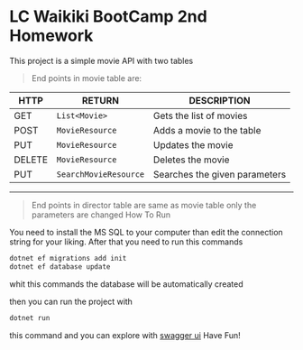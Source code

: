 # LC Waikiki BootCamp 2nd Homework

This project is a simple movie API with two tables

>End points in movie table are:

HTTP|RETURN|DESCRIPTION|
|---|---|---|
|GET|`List<Movie>`| Gets the list of movies|
|POST|`MovieResource`| Adds a movie to the table|
|PUT|`MovieResource`| Updates the movie|
|DELETE|`MovieResource`| Deletes the movie|
|PUT|`SearchMovieResource`| Searches the given parameters|
---

>End points in director table are same as movie table only the parameters are changed
>How To Run

You need to install the MS SQL to your computer than edit the connection string for your liking.
After that you need to run this commands

```sh
dotnet ef migrations add init
dotnet ef database update
```

whit this commands the database will be automatically created

then you can run the project with

```sh
dotnet run
```

this command and you can explore with [swagger ui](https://localhost:5001/swagger/index.html)
Have Fun!
